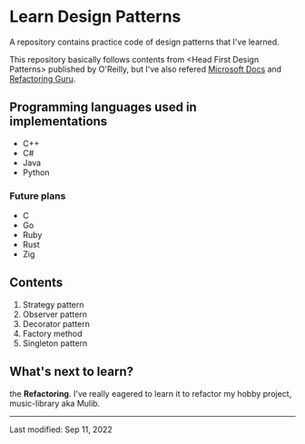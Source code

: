 # Learn Design Patterns

A repository contains practice code of design patterns that I've learned.

This repository basically follows contents from \<Head First Design Patterns\> published by O'Reilly, but I've also refered [Microsoft Docs](https://docs.microsoft.com) and [Refactoring Guru](https://refactoring.guru/).

## Programming languages used in implementations

* C++
* C#
* Java
* Python

### Future plans

* C
* Go
* Ruby
* Rust
* Zig

## Contents

1. Strategy pattern
2. Observer pattern
3. Decorator pattern
4. Factory method
5. Singleton pattern

## What's next to learn?

the **Refactoring**. I've really eagered to learn it to refactor my hobby project, music-library aka Mulib.

---

Last modified: Sep 11, 2022
